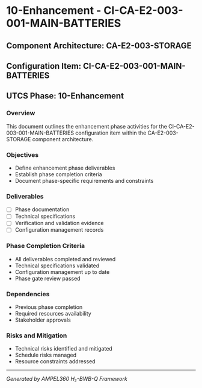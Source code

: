 # 10-Enhancement - CI-CA-E2-003-001-MAIN-BATTERIES

## Component Architecture: CA-E2-003-STORAGE
## Configuration Item: CI-CA-E2-003-001-MAIN-BATTERIES
## UTCS Phase: 10-Enhancement

### Overview
This document outlines the enhancement phase activities for the CI-CA-E2-003-001-MAIN-BATTERIES configuration item within the CA-E2-003-STORAGE component architecture.

### Objectives
- Define enhancement phase deliverables
- Establish phase completion criteria
- Document phase-specific requirements and constraints

### Deliverables
- [ ] Phase documentation
- [ ] Technical specifications
- [ ] Verification and validation evidence
- [ ] Configuration management records

### Phase Completion Criteria
- All deliverables completed and reviewed
- Technical specifications validated
- Configuration management up to date
- Phase gate review passed

### Dependencies
- Previous phase completion
- Required resources availability
- Stakeholder approvals

### Risks and Mitigation
- Technical risks identified and mitigated
- Schedule risks managed
- Resource constraints addressed

---
*Generated by AMPEL360 H₂-BWB-Q Framework*
